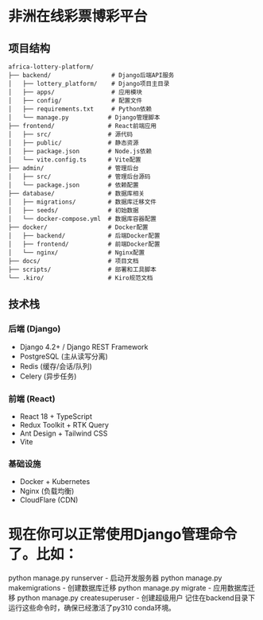 # 非洲在线彩票博彩平台

## 项目结构

```
africa-lottery-platform/
├── backend/                 # Django后端API服务
│   ├── lottery_platform/    # Django项目主目录
│   ├── apps/                # 应用模块
│   ├── config/              # 配置文件
│   ├── requirements.txt     # Python依赖
│   └── manage.py           # Django管理脚本
├── frontend/               # React前端应用
│   ├── src/                # 源代码
│   ├── public/             # 静态资源
│   ├── package.json        # Node.js依赖
│   └── vite.config.ts      # Vite配置
├── admin/                  # 管理后台
│   ├── src/                # 管理后台源码
│   └── package.json        # 依赖配置
├── database/               # 数据库相关
│   ├── migrations/         # 数据库迁移文件
│   ├── seeds/              # 初始数据
│   └── docker-compose.yml  # 数据库容器配置
├── docker/                 # Docker配置
│   ├── backend/            # 后端Docker配置
│   ├── frontend/           # 前端Docker配置
│   └── nginx/              # Nginx配置
├── docs/                   # 项目文档
├── scripts/                # 部署和工具脚本
└── .kiro/                  # Kiro规范文档
```

## 技术栈

### 后端 (Django)
- Django 4.2+ / Django REST Framework
- PostgreSQL (主从读写分离)
- Redis (缓存/会话/队列)
- Celery (异步任务)

### 前端 (React)
- React 18 + TypeScript
- Redux Toolkit + RTK Query
- Ant Design + Tailwind CSS
- Vite

### 基础设施
- Docker + Kubernetes
- Nginx (负载均衡)
- CloudFlare (CDN)


# 现在你可以正常使用Django管理命令了。比如：

python manage.py runserver - 启动开发服务器
python manage.py makemigrations - 创建数据库迁移
python manage.py migrate - 应用数据库迁移
python manage.py createsuperuser - 创建超级用户
记住在backend目录下运行这些命令时，确保已经激活了py310 conda环境。